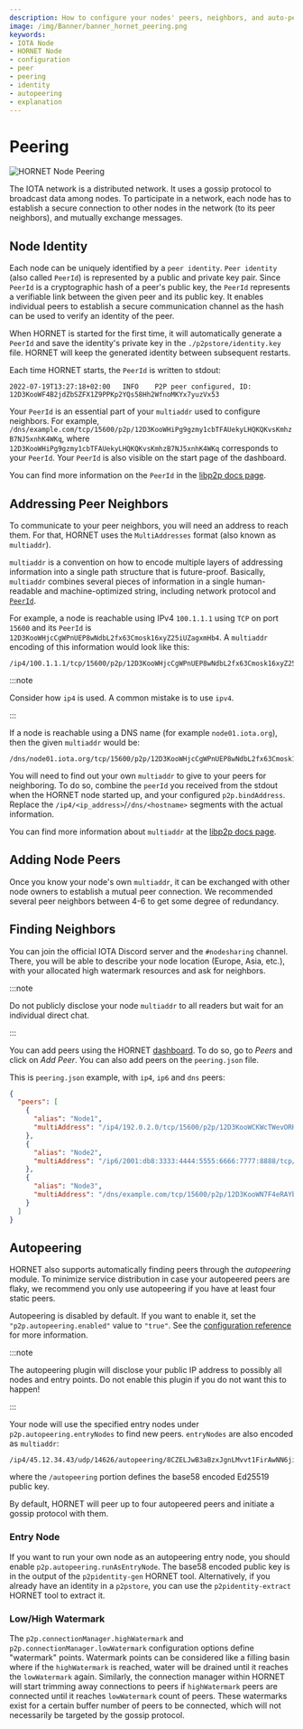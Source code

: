```yaml
---
description: How to configure your nodes' peers, neighbors, and auto-peering. 
image: /img/Banner/banner_hornet_peering.png
keywords:
- IOTA Node 
- HORNET Node
- configuration
- peer
- peering
- identity
- autopeering
- explanation
---
```


# Peering

![HORNET Node Peering](/img/Banner/banner_hornet_peering.png)

The IOTA network is a distributed network. It uses a gossip protocol to broadcast data among nodes.
To participate in a network, each node has to establish a secure connection to other nodes in the network (to its peer neighbors), and mutually exchange messages.

## Node Identity

Each node can be uniquely identified by a `peer identity`. `Peer identity` (also called `PeerId`) is represented by a public
and private key pair.
Since `PeerId` is a cryptographic hash of a peer's public key, the `PeerId` represents a verifiable link between the given peer and its public key.
It enables individual peers to establish a secure communication channel as the hash can be used to verify an identity of the peer.

When HORNET is started for the first time, it will automatically generate a `PeerId` and save the identity's private key in the `./p2pstore/identity.key` file.
HORNET will keep the generated identity between subsequent restarts.

Each time HORNET starts, the `PeerId` is written to stdout:

```plaintext
2022-07-19T13:27:18+02:00	INFO	P2P	peer configured, ID: 12D3KooWF4B2jdZbSZFX1Z9PPKp2YQs58Hh2WfnoMKYx7yuzVx53
```

Your `PeerId` is an essential part of your `multiaddr` used to configure neighbors. For example, `/dns/example.com/tcp/15600/p2p/12D3KooWHiPg9gzmy1cbTFAUekyLHQKQKvsKmhzB7NJ5xnhK4WKq`,
where `12D3KooWHiPg9gzmy1cbTFAUekyLHQKQKvsKmhzB7NJ5xnhK4WKq` corresponds to your `PeerId`.
Your `PeerId` is also visible on the start page of the dashboard.

You can find more information on the `PeerId` in the [libp2p docs page](https://docs.libp2p.io/concepts/peer-id/).

## Addressing Peer Neighbors

To communicate to your peer neighbors, you will need an address to reach them. For that, HORNET uses the `MultiAddresses` format (also known as `multiaddr`).

`multiaddr` is a convention on how to encode multiple layers of addressing information into a single path structure that is future-proof.
Basically, `multiaddr` combines several pieces of information in a single human-readable and machine-optimized string, including network protocol and [`PeerId`](#node-identity).

For example, a node is reachable using IPv4 `100.1.1.1` using `TCP` on port `15600` and its `PeerId`
is `12D3KooWHjcCgWPnUEP8wNdbL2fx63Cmosk16xyZ25iUZagxmHb4`. A `multiaddr` encoding of this information would look like this:

```plaintext
/ip4/100.1.1.1/tcp/15600/p2p/12D3KooWHjcCgWPnUEP8wNdbL2fx63Cmosk16xyZ25iUZagxmHb4
```

:::note

Consider how `ip4` is used. A common mistake is to use `ipv4`.

:::

If a node is reachable using a DNS name (for example `node01.iota.org`), then the given `multiaddr` would be:

```plaintext
/dns/node01.iota.org/tcp/15600/p2p/12D3KooWHjcCgWPnUEP8wNdbL2fx63Cmosk16xyZ25iUZagxmHb4
```

You will need to find out your own `multiaddr` to give to your peers for neighboring. To do so, combine the `peerId` you received
from the stdout when the HORNET node started up, and your configured `p2p.bindAddress`. 
Replace the `/ip4/<ip_address>`/`/dns/<hostname>` segments with the actual information.

You can find more information about `multiaddr` at the [libp2p docs page](https://docs.libp2p.io/concepts/addressing/).

## Adding Node Peers

Once you know your node's own `multiaddr`, it can be exchanged with other node owners to establish a mutual peer connection.
We recommended several peer neighbors between 4-6 to get some degree of redundancy.

## Finding Neighbors

You can join the official IOTA Discord server and the `#nodesharing` channel.
There, you will be able to describe your node location (Europe, Asia, etc.), with your allocated high watermark resources and ask for neighbors.

:::note

Do not publicly disclose your node `multiaddr` to all readers but wait for an individual direct chat.

:::

You can add peers using the HORNET [dashboard](../how_tos/using_docker.md#starting-hornet).
To do so, go to *Peers* and click on *Add Peer*. You can also add peers on the `peering.json` file.

This is `peering.json` example, with `ip4`, `ip6` and `dns` peers:

```json
{
  "peers": [
    {
      "alias": "Node1",
      "multiAddress": "/ip4/192.0.2.0/tcp/15600/p2p/12D3KooWCKWcTWevORKa2KEBputEGASvEBuDfRDSbe8t1DWugUmL"
    },
    {
      "alias": "Node2",
      "multiAddress": "/ip6/2001:db8:3333:4444:5555:6666:7777:8888/tcp/16600/p2p/12D3KooWJDqHjhd8us8XdbKy1Adp5nV6XoI7XhjZbPWAfbAbkLbH"
    },
    {
      "alias": "Node3",
      "multiAddress": "/dns/example.com/tcp/15600/p2p/12D3KooWN7F4eRAYbavnasME8WGXwkrpzWWoZSXfNSEpudmWi9YP"
    }
  ]
}
```

## Autopeering

HORNET also supports automatically finding peers through the _autopeering_ module.
To minimize service distribution in case your autopeered peers are flaky, we recommend you only use autopeering if you have at least four static peers.

Autopeering is disabled by default. If you want to enable it, set the `"p2p.autopeering.enabled"` value to `"true"`.
See the [configuration reference](configuration.md#-autopeering) for more information.

:::note 

The autopeering plugin will disclose your public IP address to possibly all nodes and entry points.
Do not enable this plugin if you do not want this to happen!

:::

Your node will use the specified entry nodes under `p2p.autopeering.entryNodes` to find new peers. `entryNodes` are also encoded as `multiaddr`:

```
/ip4/45.12.34.43/udp/14626/autopeering/8CZELJwB3aBzxJgnLMvvt1FirAwNN6jif9LavYTNHCty
```

where the `/autopeering` portion defines the base58 encoded Ed25519 public key.

By default, HORNET will peer up to four autopeered peers and initiate a gossip protocol with them.

### Entry Node

If you want to run your own node as an autopeering entry node, you should enable `p2p.autopeering.runAsEntryNode`.
The base58 encoded public key is in the output of the `p2pidentity-gen` HORNET tool. 
Alternatively, if you already have an identity in a `p2pstore`, you can use the `p2pidentity-extract` HORNET tool to extract it.

### Low/High Watermark

The `p2p.connectionManager.highWatermark` and `p2p.connectionManager.lowWatermark` configuration options define "watermark" points. 
Watermark points can be considered like a filling basin where if the `highWatermark` is reached, water will be drained until it reaches the `lowWatermark` again. 
Similarly, the connection manager within HORNET will start trimming away connections to peers if `highWatermark` peers are connected until it reaches `lowWatermark` count of peers.
These watermarks exist for a certain buffer number of peers to be connected, which will not necessarily be targeted by the gossip protocol.
